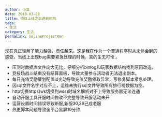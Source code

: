```yaml
---
author: 小莫
date: 2018-03-28
title: 项目上线之后遇到的坑
tags:
- 生活
category: 生活
permalink: onlineProjectKen
---
```

现在真正理解了能力越强，责任越来。这是我在作为一个普通程序时从未体会到的感受。当线上出现bug需要紧急处理的时候，真的生无可怜 。
<!-- more -->

- 压测时数据库文件庞大无比，仔细分析binlog和玩家数据结构找到原因改造。
- 竞技场战斗结束没有结算面板，导致大量参与活动者无法退出副本。
- 每日充值奖励策划配置id变动导致充值奖励领取异常，写修复脚本紧急处理。
- 因sql文件名字对应不上，运维未执行sql文件导致所有排行榜数据为空。
- http切换https(ws切换到wss)时域名解析对不上导致服务器无法连通
- 自动开服工具开服时间修改不完整导致开服活动未开
- 运营设置时间错误导致断服,新服30,39己成老服
- 热更脚本问题导致全平台黑屏10分钟
